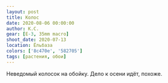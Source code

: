 ```yaml
---
layout: post
title: Колос
date: 2020-08-06 00:00:00
author: К.С.
gear: [E-3, 35mm macro]
shoot_date: 2020-07-13
location: Ёльбаза
colors: ['8c470e', '582705']
tags: [растения, обои]
---
```

Неведомый колосок на обойку. Дело к осени идёт, похоже.
